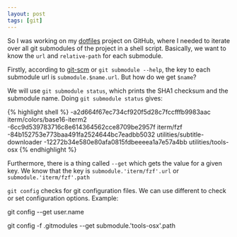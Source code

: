 ```yaml
---
layout: post
tags: [git]
---
```


So I was working on my [dotfiles](https://github.com/bk2dcradle/dotfiles)
project on GitHub, where I needed to iterate over all git submodules of the
project in a shell script. Basically, we want to know the `url` and
`relative-path` for each submodule.

Firstly, according to [git-scm](https://git-scm.com/docs/git-submodule) or
`git submodule --help`, the key to each submodule url is `submodule.$name.url`.
But how do we get `$name`?

We will use `git submodule status`, which prints the SHA1 checksum and the
submodule name. Doing `git submodule status` gives:

{% highlight shell %}
-a2d664f67ec734cf920f5d28c7fccfffb9983aac iterm/colors/base16-iterm2
-6cc9d539783716c8e614364562cce8709be2957f iterm/fzf
-84b152753e773baa491fa2524644bc7eadbb5032 utilities/subtitle-downloader
-12272b34e580e80afa0815fdbeeeea1a7e57a4bb utilities/tools-osx
{% endhighlight %}

Furthermore, there is a thing called `--get` which gets the value for a given
key. We know that the key is `submodule.'iterm/fzf'.url` or `submodule.'iterm/fzf'.path`

`git config` checks for git configuration files. We can use different to check or set
configuration options. Example:

git config --get user.name

git config -f .gitmodules --get submodule.'tools-osx'.path
